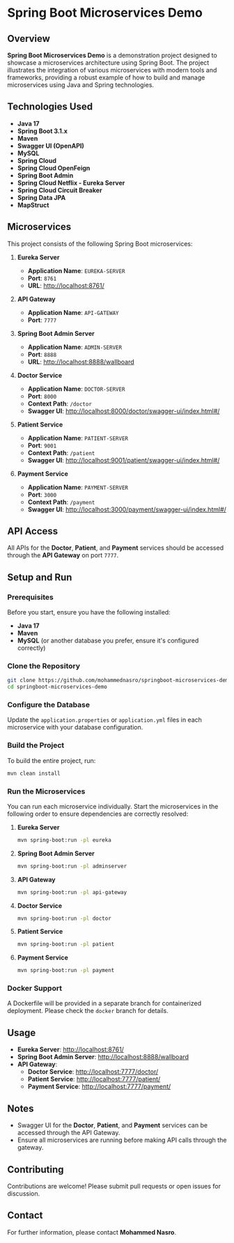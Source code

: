 # Spring Boot Microservices Demo

## Overview

**Spring Boot Microservices Demo** is a demonstration project designed to showcase a microservices architecture using Spring Boot. The project illustrates the integration of various microservices with modern tools and frameworks, providing a robust example of how to build and manage microservices using Java and Spring technologies.

## Technologies Used

- **Java 17**
- **Spring Boot 3.1.x**
- **Maven**
- **Swagger UI (OpenAPI)**
- **MySQL**
- **Spring Cloud**
- **Spring Cloud OpenFeign**
- **Spring Boot Admin**
- **Spring Cloud Netflix - Eureka Server**
- **Spring Cloud Circuit Breaker**
- **Spring Data JPA**
- **MapStruct**

## Microservices

This project consists of the following Spring Boot microservices:

1. **Eureka Server**
   - **Application Name**: `EUREKA-SERVER`
   - **Port**: `8761`
   - **URL**: [http://localhost:8761/](http://localhost:8761/)

2. **API Gateway**
   - **Application Name**: `API-GATEWAY`
   - **Port**: `7777`

3. **Spring Boot Admin Server**
   - **Application Name**: `ADMIN-SERVER`
   - **Port**: `8888`
   - **URL**: [http://localhost:8888/wallboard](http://localhost:8888/wallboard)

4. **Doctor Service**
   - **Application Name**: `DOCTOR-SERVER`
   - **Port**: `8000`
   - **Context Path**: `/doctor`
   - **Swagger UI**: [http://localhost:8000/doctor/swagger-ui/index.html#/](http://localhost:8000/doctor/swagger-ui/index.html#/)

5. **Patient Service**
   - **Application Name**: `PATIENT-SERVER`
   - **Port**: `9001`
   - **Context Path**: `/patient`
   - **Swagger UI**: [http://localhost:9001/patient/swagger-ui/index.html#/](http://localhost:9001/patient/swagger-ui/index.html#/)

6. **Payment Service**
   - **Application Name**: `PAYMENT-SERVER`
   - **Port**: `3000`
   - **Context Path**: `/payment`
   - **Swagger UI**: [http://localhost:3000/payment/swagger-ui/index.html#/](http://localhost:3000/payment/swagger-ui/index.html#/)

## API Access

All APIs for the **Doctor**, **Patient**, and **Payment** services should be accessed through the **API Gateway** on port `7777`.

## Setup and Run

### Prerequisites

Before you start, ensure you have the following installed:

- **Java 17**
- **Maven**
- **MySQL** (or another database you prefer, ensure it's configured correctly)

### Clone the Repository

```bash
git clone https://github.com/mohammednasro/springboot-microservices-demo.git
cd springboot-microservices-demo
```

### Configure the Database

Update the `application.properties` or `application.yml` files in each microservice with your database configuration.

### Build the Project

To build the entire project, run:

```bash
mvn clean install
```

### Run the Microservices

You can run each microservice individually. Start the microservices in the following order to ensure dependencies are correctly resolved:

1. **Eureka Server**
   ```bash
   mvn spring-boot:run -pl eureka
   ```

2. **Spring Boot Admin Server**
   ```bash
   mvn spring-boot:run -pl adminserver
   ```

3. **API Gateway**
   ```bash
   mvn spring-boot:run -pl api-gateway
   ```

4. **Doctor Service**
   ```bash
   mvn spring-boot:run -pl doctor
   ```

5. **Patient Service**
   ```bash
   mvn spring-boot:run -pl patient
   ```

6. **Payment Service**
   ```bash
   mvn spring-boot:run -pl payment
   ```

### Docker Support

A Dockerfile will be provided in a separate branch for containerized deployment. Please check the `docker` branch for details.

## Usage

- **Eureka Server**: [http://localhost:8761/](http://localhost:8761/)
- **Spring Boot Admin Server**: [http://localhost:8888/wallboard](http://localhost:8888/wallboard)
- **API Gateway**:
  - **Doctor Service**: [http://localhost:7777/doctor/](http://localhost:7777/doctor/)
  - **Patient Service**: [http://localhost:7777/patient/](http://localhost:7777/patient/)
  - **Payment Service**: [http://localhost:7777/payment/](http://localhost:7777/payment/)

## Notes

- Swagger UI for the **Doctor**, **Patient**, and **Payment** services can be accessed through the API Gateway.
- Ensure all microservices are running before making API calls through the gateway.

## Contributing

Contributions are welcome! Please submit pull requests or open issues for discussion.

## Contact

For further information, please contact **Mohammed Nasro**.

